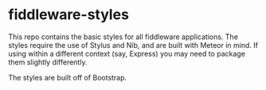 fiddleware-styles
=================

This repo contains the basic styles for all fiddleware applications. The styles require the use of Stylus and Nib, and are built with Meteor in mind. If using within a different context (say, Express) you may need to package them slightly differently. 

The styles are built off of Bootstrap. 